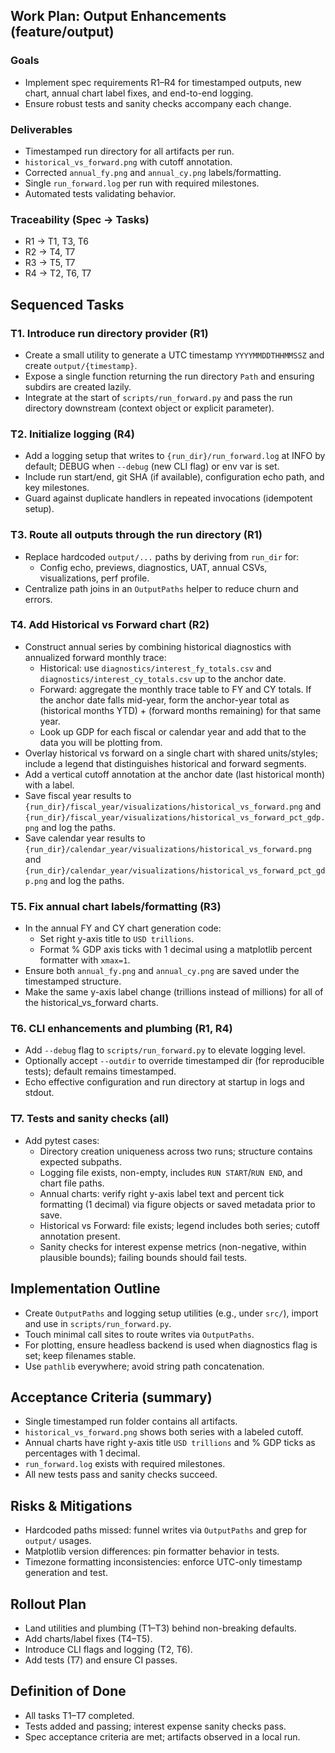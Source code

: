 ## Work Plan: Output Enhancements (feature/output)

### Goals
- Implement spec requirements R1–R4 for timestamped outputs, new chart, annual chart label fixes, and end-to-end logging.
- Ensure robust tests and sanity checks accompany each change.

### Deliverables
- Timestamped run directory for all artifacts per run.
- `historical_vs_forward.png` with cutoff annotation.
- Corrected `annual_fy.png` and `annual_cy.png` labels/formatting.
- Single `run_forward.log` per run with required milestones.
- Automated tests validating behavior.

### Traceability (Spec → Tasks)
- R1 → T1, T3, T6
- R2 → T4, T7
- R3 → T5, T7
- R4 → T2, T6, T7

## Sequenced Tasks

### T1. Introduce run directory provider (R1)
- Create a small utility to generate a UTC timestamp `YYYYMMDDTHHMMSSZ` and create `output/{timestamp}`.
- Expose a single function returning the run directory `Path` and ensuring subdirs are created lazily.
- Integrate at the start of `scripts/run_forward.py` and pass the run directory downstream (context object or explicit parameter).

### T2. Initialize logging (R4)
- Add a logging setup that writes to `{run_dir}/run_forward.log` at INFO by default; DEBUG when `--debug` (new CLI flag) or env var is set.
- Include run start/end, git SHA (if available), configuration echo path, and key milestones.
- Guard against duplicate handlers in repeated invocations (idempotent setup).

### T3. Route all outputs through the run directory (R1)
- Replace hardcoded `output/...` paths by deriving from `run_dir` for:
  - Config echo, previews, diagnostics, UAT, annual CSVs, visualizations, perf profile.
- Centralize path joins in an `OutputPaths` helper to reduce churn and errors.

### T4. Add Historical vs Forward chart (R2)
- Construct annual series by combining historical diagnostics with annualized forward monthly trace:
  - Historical: use `diagnostics/interest_fy_totals.csv` and `diagnostics/interest_cy_totals.csv` up to the anchor date.
  - Forward: aggregate the monthly trace table to FY and CY totals. If the anchor date falls mid-year, form the anchor-year total as (historical months YTD) + (forward months remaining) for that same year.
  - Look up GDP for each fiscal or calendar year and add that to the data you will be plotting from.
- Overlay historical vs forward on a single chart with shared units/styles; include a legend that distinguishes historical and forward segments.
- Add a vertical cutoff annotation at the anchor date (last historical month) with a label.
- Save fiscal year results to `{run_dir}/fiscal_year/visualizations/historical_vs_forward.png` and `{run_dir}/fiscal_year/visualizations/historical_vs_forward_pct_gdp.png` and log the paths.
- Save calendar year results to `{run_dir}/calendar_year/visualizations/historical_vs_forward.png` and `{run_dir}/calendar_year/visualizations/historical_vs_forward_pct_gdp.png` and log the paths.

### T5. Fix annual chart labels/formatting (R3)
- In the annual FY and CY chart generation code:
  - Set right y-axis title to `USD trillions`.
  - Format % GDP axis ticks with 1 decimal using a matplotlib percent formatter with `xmax=1`.
- Ensure both `annual_fy.png` and `annual_cy.png` are saved under the timestamped structure.
- Make the same y-axis label change (trillions instead of millions) for all of the historical_vs_forward charts.

### T6. CLI enhancements and plumbing (R1, R4)
- Add `--debug` flag to `scripts/run_forward.py` to elevate logging level.
- Optionally accept `--outdir` to override timestamped dir (for reproducible tests); default remains timestamped.
- Echo effective configuration and run directory at startup in logs and stdout.

### T7. Tests and sanity checks (all)
- Add pytest cases:
  - Directory creation uniqueness across two runs; structure contains expected subpaths.
  - Logging file exists, non-empty, includes `RUN START`/`RUN END`, and chart file paths.
  - Annual charts: verify right y-axis label text and percent tick formatting (1 decimal) via figure objects or saved metadata prior to save.
  - Historical vs Forward: file exists; legend includes both series; cutoff annotation present.
  - Sanity checks for interest expense metrics (non-negative, within plausible bounds); failing bounds should fail tests.

## Implementation Outline
- Create `OutputPaths` and logging setup utilities (e.g., under `src/`), import and use in `scripts/run_forward.py`.
- Touch minimal call sites to route writes via `OutputPaths`.
- For plotting, ensure headless backend is used when diagnostics flag is set; keep filenames stable.
- Use `pathlib` everywhere; avoid string path concatenation.

## Acceptance Criteria (summary)
- Single timestamped run folder contains all artifacts.
- `historical_vs_forward.png` shows both series with a labeled cutoff.
- Annual charts have right y-axis title `USD trillions` and % GDP ticks as percentages with 1 decimal.
- `run_forward.log` exists with required milestones.
- All new tests pass and sanity checks succeed.

## Risks & Mitigations
- Hardcoded paths missed: funnel writes via `OutputPaths` and grep for `output/` usages.
- Matplotlib version differences: pin formatter behavior in tests.
- Timezone formatting inconsistencies: enforce UTC-only timestamp generation and test.

## Rollout Plan
- Land utilities and plumbing (T1–T3) behind non-breaking defaults.
- Add charts/label fixes (T4–T5).
- Introduce CLI flags and logging (T2, T6).
- Add tests (T7) and ensure CI passes.

## Definition of Done
- All tasks T1–T7 completed.
- Tests added and passing; interest expense sanity checks pass.
- Spec acceptance criteria are met; artifacts observed in a local run.


